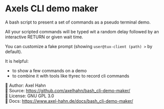 # Axels CLI demo maker

A bash script to present a set of commands as a pseudo terminal demo.

All your scripted commands will be typed wit a random delay followed by an interactive RETURN or given wait time.

You can customize a fake prompt (showing `user@tux-client (path) >` by default).

It is helpful:

* to show a few commands on a demo
* to combine it with tools like ttyrec to record cli commands

👤 Author: Axel Hahn\
📄 Source: <https://github.com/axelhahn/bash_cli-demo-maker/> \
📜 License: GNU GPL 3.0 \
📗 Docs: <https://www.axel-hahn.de/docs/bash_cli-demo-maker/>
